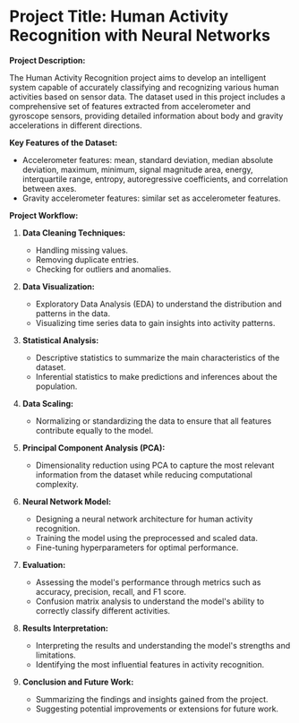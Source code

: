# **Project Title: Human Activity Recognition with Neural Networks**

**Project Description:**

The Human Activity Recognition project aims to develop an intelligent system capable of accurately classifying and recognizing various human activities based on sensor data. The dataset used in this project includes a comprehensive set of features extracted from accelerometer and gyroscope sensors, providing detailed information about body and gravity accelerations in different directions.

**Key Features of the Dataset:**
- Accelerometer features: mean, standard deviation, median absolute deviation, maximum, minimum, signal magnitude area, energy, interquartile range, entropy, autoregressive coefficients, and correlation between axes.
- Gravity accelerometer features: similar set as accelerometer features.

**Project Workflow:**

1. **Data Cleaning Techniques:**
   - Handling missing values.
   - Removing duplicate entries.
   - Checking for outliers and anomalies.

2. **Data Visualization:**
   - Exploratory Data Analysis (EDA) to understand the distribution and patterns in the data.
   - Visualizing time series data to gain insights into activity patterns.

3. **Statistical Analysis:**
   - Descriptive statistics to summarize the main characteristics of the dataset.
   - Inferential statistics to make predictions and inferences about the population.

4. **Data Scaling:**
   - Normalizing or standardizing the data to ensure that all features contribute equally to the model.

5. **Principal Component Analysis (PCA):**
   - Dimensionality reduction using PCA to capture the most relevant information from the dataset while reducing computational complexity.

6. **Neural Network Model:**
   - Designing a neural network architecture for human activity recognition.
   - Training the model using the preprocessed and scaled data.
   - Fine-tuning hyperparameters for optimal performance.

7. **Evaluation:**
   - Assessing the model's performance through metrics such as accuracy, precision, recall, and F1 score.
   - Confusion matrix analysis to understand the model's ability to correctly classify different activities.

8. **Results Interpretation:**
   - Interpreting the results and understanding the model's strengths and limitations.
   - Identifying the most influential features in activity recognition.

9. **Conclusion and Future Work:**
   - Summarizing the findings and insights gained from the project.
   - Suggesting potential improvements or extensions for future work.


